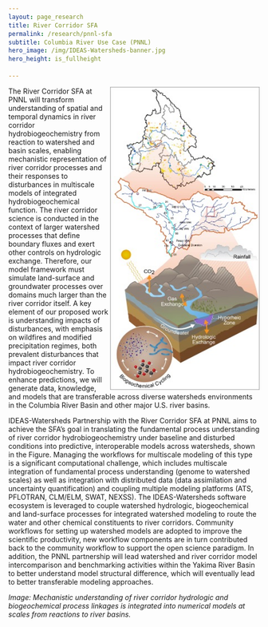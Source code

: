 ```yaml
---
layout: page_research
title: River Corridor SFA
permalink: /research/pnnl-sfa
subtitle: Columbia River Use Case (PNNL)
hero_image: /img/IDEAS-Watersheds-banner.jpg
hero_height: is_fullheight

---
```


<img width="300" src="/../img/PNNL_SFA_river_corridor.jpg" align="right">

The River Corridor SFA at PNNL will transform understanding of spatial and temporal dynamics in river corridor hydrobiogeochemistry from reaction to watershed and basin scales, enabling mechanistic representation of river corridor processes and their responses to disturbances in multiscale models of integrated hydrobiogeochemical function. The river corridor science is conducted in the context of larger watershed processes that define boundary fluxes and exert other controls on hydrologic exchange. Therefore, our model framework must simulate land-surface and groundwater processes over domains much larger than the river corridor itself. A key element of our proposed work is understanding impacts of disturbances, with emphasis on wildfires and modified precipitation regimes, both prevalent disturbances that impact river corridor hydrobiogeochemistry. To enhance predictions, we will generate data, knowledge, and models that are transferable across diverse watersheds environments in the Columbia River Basin and other major U.S. river basins.

IDEAS-Watersheds Partnership with the River Corridor SFA at PNNL aims to achieve the SFA’s goal in translating the fundamental process understanding of river corridor hydrobiogeochemistry under baseline and disturbed conditions into predictive, interoperable models across watersheds, shown in the Figure. Managing the workflows for multiscale modeling of this type is a significant computational challenge, which includes multiscale integration of fundamental process understanding (genome to watershed scales) as well as integration with distributed data (data assimilation and uncertainty quantification) and coupling multiple modeling platforms (ATS, PFLOTRAN, CLM/ELM, SWAT, NEXSS). The IDEAS-Watersheds software ecosystem is leveraged to couple watershed hydrologic, biogeochemical and land-surface processes for integrated watershed modeling to route the water and other chemical constituents to river corridors. Community workflows for setting up watershed models are adopted to improve the scientific productivity, new workflow components are in turn contributed back to the community workflow to support the open science paradigm. In addition, the PNNL partnership will lead watershed and river corridor model intercomparison and benchmarking activities within the Yakima River Basin to better understand model structural difference, which will eventually lead to better transferable modeling approaches.

*Image: Mechanistic understanding of river corridor hydrologic and biogeochemical process linkages is integrated into numerical models at scales from reactions to river basins.*


